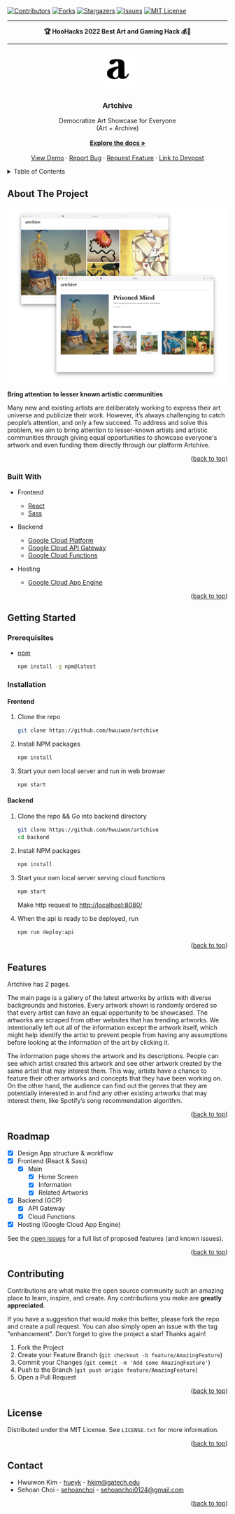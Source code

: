 <div id="top"></div>

<!-- PROJECT SHIELDS -->

[![Contributors][contributors-shield]][contributors-url]
[![Forks][forks-shield]][forks-url]
[![Stargazers][stars-shield]][stars-url]
[![Issues][issues-shield]][issues-url]
[![MIT License][license-shield]][license-url]

<!-- PROJECT LOGO -->
---

<p align="center"><b> 🏆 HooHacks 2022 Best Art and Gaming Hack 💰🔑 </b><br/></p>

---
<div align="center">
  <a href="https://github.com/hwuiwon/artchive">
    <img src="assets/logo_a.png" alt="Logo" width="90" height="90">
  </a>

  <h3 align="center">Artchive</h3>

  <p align="center">
    Democratize Art Showcase for Everyone
    <br />
    (Art + Archive)
    <br />
    <br />
    <a href="https://github.com/hwuiwon/artchive"><strong>Explore the docs »</strong></a>
    <br />
    <br />
    <a href="https://www.artchive.tech">View Demo</a>
    ·
    <a href="https://github.com/hwuiwon/artchive/issues">Report Bug</a>
    ·
    <a href="https://github.com/hwuiwon/artchive/issues">Request Feature</a>
    ·
    <a href="https://devpost.com/software/artchive-2tln9u" target="_blank">Link to Devpost</a>
  </p>
</div>

<!-- TABLE OF CONTENTS -->
<details>
  <summary>Table of Contents</summary>
  <ol>
    <li>
      <a href="#about-the-project">About The Project</a>
      <ul>
        <li><a href="#built-with">Built With</a></li>
      </ul>
    </li>
    <li>
      <a href="#getting-started">Getting Started</a>
      <ul>
        <li><a href="#prerequisites">Prerequisites</a></li>
        <li><a href="#installation">Installation</a></li>
      </ul>
    </li>
    <li><a href="#features">Features</a></li>
    <li><a href="#roadmap">Roadmap</a></li>
    <li><a href="#contributing">Contributing</a></li>
    <li><a href="#license">License</a></li>
    <li><a href="#contact">Contact</a></li>
  </ol>
</details>

<!-- ABOUT THE PROJECT -->

## About The Project

[![Product Name Screen Shot][product-screenshot]](https://example.com)

**Bring attention to lesser known artistic communities**

Many new and existing artists are deliberately working to express their art
universe and publicize their work. However, it’s always challenging to catch
people’s attention, and only a few succeed. To address and solve this problem,
we aim to bring attention to lesser-known artists and artistic communities
through giving equal opportunities to showcase everyone's artwork and even
funding them directly through our platform Artchive.

<p align="right">(<a href="#top">back to top</a>)</p>

### Built With

- Frontend
  - [React](https://reactjs.org/)
  - [Sass](https://sass-lang.com/)

- Backend
  - [Google Cloud Platform](https://cloud.google.com/)
  - [Google Cloud API Gateway](https://cloud.google.com/api-gateway)
  - [Google Cloud Functions](https://cloud.google.com/functions)
- Hosting
  - [Google Cloud App Engine](https://cloud.google.com/appengine)

<p align="right">(<a href="#top">back to top</a>)</p>

<!-- GETTING STARTED -->

## Getting Started

### Prerequisites

- [npm](https://www.npmjs.com/)
  ```sh
  npm install -g npm@latest
  ```

### Installation

#### Frontend

1. Clone the repo
   ```sh
   git clone https://github.com/hwuiwon/artchive
   ```
2. Install NPM packages
   ```sh
   npm install
   ```
3. Start your own local server and run in web browser
   ```sh
   npm start
   ```

#### Backend

1. Clone the repo && Go into backend directory
   ```sh
   git clone https://github.com/hwuiwon/artchive
   cd backend
   ```
2. Install NPM packages
   ```sh
   npm install
   ```
3. Start your own local server serving cloud functions
   ```sh
   npm start
   ```
   Make http request to [http://localhost:8080/](http://localhost:8080/)

4. When the api is ready to be deployed, run
   ```sh
   npm run deploy:api
   ```

<p align="right">(<a href="#top">back to top</a>)</p>


<!-- FEATURES -->

## Features
Artchive has 2 pages.

The main page is a gallery of the latest artworks by artists with diverse
backgrounds and histories. Every artwork shown is randomly ordered so that
every artist can have an equal opportunity to be showcased. The artworks are
scraped from other websites that has trending artworks. We intentionally left
out all of the information except the artwork itself, which might help identify
the artist to prevent people from having any assumptions before looking at the
information of the art by clicking it.

The information page shows the artwork and its descriptions. People can see
which artist created this artwork and see other artwork created by the same
artist that may interest them. This way, artists have a chance to feature their
other artworks and concepts that they have been working on. On the other hand,
the audience can find out the genres that they are potentially interested in
and find any other existing artworks that may interest them, like Spotify’s
song recommendation algorithm.

<p align="right">(<a href="#top">back to top</a>)</p>

<!-- ROADMAP -->

## Roadmap

- [x] Design App structure & workflow
- [x] Frontend (React & Sass)
  - [x] Main
    - [x] Home Screen
    - [x] Information
    - [x] Related Artworks
- [x] Backend (GCP)
  - [x] API Gateway
  - [x] Cloud Functions
- [x] Hosting (Google Cloud App Engine)

See the [open issues](https://github.com/hwuiwon/artchive/issues) for a full list of proposed features (and known issues).

<p align="right">(<a href="#top">back to top</a>)</p>

<!-- CONTRIBUTING -->

## Contributing

Contributions are what make the open source community such an amazing place to learn, inspire, and create. Any contributions you make are **greatly appreciated**.

If you have a suggestion that would make this better, please fork the repo and create a pull request. You can also simply open an issue with the tag "enhancement".
Don't forget to give the project a star! Thanks again!

1. Fork the Project
2. Create your Feature Branch (`git checkout -b feature/AmazingFeature`)
3. Commit your Changes (`git commit -m 'Add some AmazingFeature'`)
4. Push to the Branch (`git push origin feature/AmazingFeature`)
5. Open a Pull Request

<p align="right">(<a href="#top">back to top</a>)</p>

<!-- LICENSE -->

## License

Distributed under the MIT License. See `LICENSE.txt` for more information.

<p align="right">(<a href="#top">back to top</a>)</p>

<!-- CONTACT -->

## Contact

- Hwuiwon Kim - [hueyk](http://linkedin.com/in/hueyk/) - hkim@gatech.edu
- Sehoan Choi - [sehoanchoi](https://www.linkedin.com/in/sehoanchoi/) - sehoanchoi0124@gmail.com

<p align="right">(<a href="#top">back to top</a>)</p>

<!-- MARKDOWN LINKS & IMAGES -->
<!-- https://www.markdownguide.org/basic-syntax/#reference-style-links -->

[contributors-shield]: https://img.shields.io/github/contributors/hwuiwon/artchive.svg?style=for-the-badge
[contributors-url]: https://github.com/hwuiwon/artchive/graphs/contributors
[forks-shield]: https://img.shields.io/github/forks/hwuiwon/artchive.svg?style=for-the-badge
[forks-url]: https://github.com/hwuiwon/artchive/network/members
[stars-shield]: https://img.shields.io/github/stars/hwuiwon/artchive.svg?style=for-the-badge
[stars-url]: https://github.com/hwuiwon/artchive/stargazers
[issues-shield]: https://img.shields.io/github/issues/hwuiwon/artchive?style=for-the-badge
[issues-url]: https://github.com/hwuiwon/artchive/issues
[license-shield]: https://img.shields.io/badge/license-MIT-green?style=for-the-badge
[license-url]: https://github.com/hwuiwon/artchive/blob/main/LICENSE.md
[product-screenshot]: assets/artchive_showcase.jpeg
